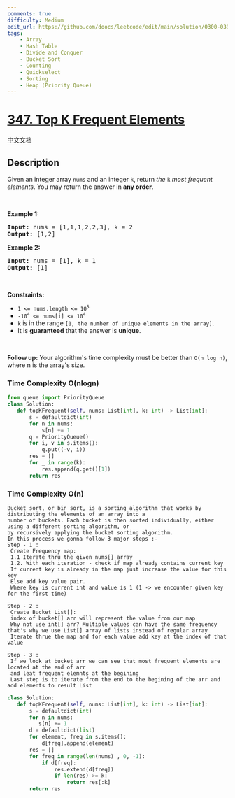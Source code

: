 ```yaml
---
comments: true
difficulty: Medium
edit_url: https://github.com/doocs/leetcode/edit/main/solution/0300-0399/0347.Top%20K%20Frequent%20Elements/README_EN.md
tags:
    - Array
    - Hash Table
    - Divide and Conquer
    - Bucket Sort
    - Counting
    - Quickselect
    - Sorting
    - Heap (Priority Queue)
---
```


<!-- problem:start -->

# [347. Top K Frequent Elements](https://leetcode.com/problems/top-k-frequent-elements)

[中文文档](/solution/0300-0399/0347.Top%20K%20Frequent%20Elements/README.md)

## Description

<!-- description:start -->

<p>Given an integer array <code>nums</code> and an integer <code>k</code>, return <em>the</em> <code>k</code> <em>most frequent elements</em>. You may return the answer in <strong>any order</strong>.</p>

<p>&nbsp;</p>
<p><strong class="example">Example 1:</strong></p>
<pre><strong>Input:</strong> nums = [1,1,1,2,2,3], k = 2
<strong>Output:</strong> [1,2]
</pre><p><strong class="example">Example 2:</strong></p>
<pre><strong>Input:</strong> nums = [1], k = 1
<strong>Output:</strong> [1]
</pre>
<p>&nbsp;</p>
<p><strong>Constraints:</strong></p>

<ul>
	<li><code>1 &lt;= nums.length &lt;= 10<sup>5</sup></code></li>
	<li><code>-10<sup>4</sup> &lt;= nums[i] &lt;= 10<sup>4</sup></code></li>
	<li><code>k</code> is in the range <code>[1, the number of unique elements in the array]</code>.</li>
	<li>It is <strong>guaranteed</strong> that the answer is <strong>unique</strong>.</li>
</ul>

<p>&nbsp;</p>
<p><strong>Follow up:</strong> Your algorithm&#39;s time complexity must be better than <code>O(n log n)</code>, where n is the array&#39;s size.</p>

<!-- description:end -->
### Time Complexity O(nlogn)
```python
from queue import PriorityQueue
class Solution:
   def topKFrequent(self, nums: List[int], k: int) -> List[int]:
       s = defaultdict(int)
       for n in nums:
           s[n] += 1
       q = PriorityQueue()
       for i, v in s.items():
           q.put((-v, i))
       res = []
       for _ in range(k):
           res.append(q.get()[1])
       return res
```




### Time Complexity O(n)
```
Bucket sort, or bin sort, is a sorting algorithm that works by distributing the elements of an array into a 
number of buckets. Each bucket is then sorted individually, either using a different sorting algorithm, or 
by recursively applying the bucket sorting algorithm.
In this process we gonna follow 3 major steps :-
Step - 1 :
 Create Frequency map:
 1.1 Iterate thru the given nums[] array
 1.2. With each iteration - check if map already contains current key
 If current key is already in the map just increase the value for this key
 Else add key value pair.
 Where key is current int and value is 1 (1 -> we encounter given key for the first time)

Step - 2 :
 Create Bucket List[]:
 index of bucket[] arr will represent the value from our map
 Why not use int[] arr? Multiple values can have the same frequency that's why we use List[] array of lists instead of regular array
 Iterate thrue the map and for each value add key at the index of that value

Step - 3 :
 If we look at bucket arr we can see that most frequent elements are located at the end of arr
 and leat frequent elemnts at the begining
 Last step is to iterate from the end to the begining of the arr and add elements to result List
```
```python
class Solution:
   def topKFrequent(self, nums: List[int], k: int) -> List[int]:
       s = defaultdict(int)
       for n in nums:
          s[n] += 1
       d = defaultdict(list)
       for element, freq in s.items():
           d[freq].append(element)
       res = []
       for freq in range(len(nums) , 0, -1):
           if d[freq]:
               res.extend(d[freq])
               if len(res) >= k:
                   return res[:k]
       return res
```


